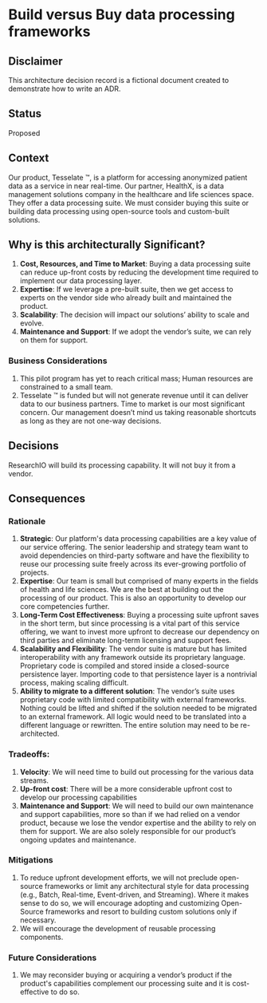 # Build versus Buy data processing frameworks

## Disclaimer

This architecture decision record is a fictional document created to demonstrate how to write an ADR.

## Status

Proposed

## Context

Our product, Tesselate ™, is a platform for accessing anonymized patient data as a service in near real-time. Our
partner, HealthX, is a data management solutions company in the healthcare and life sciences space. They offer a data
processing suite. We must consider buying this suite or building data processing using open-source tools and
custom-built solutions.

## Why is this architecturally Significant?

1. **Cost, Resources, and Time to Market**: Buying a data processing suite can reduce up-front costs by reducing the
   development time required to implement our data processing layer.
2. **Expertise**: If we leverage a pre-built suite, then we get access to experts on the vendor side who already built
   and maintained the product.
3. **Scalability**: The decision will impact our solutions’ ability to scale and evolve.
4. **Maintenance and Support**: If we adopt the vendor’s suite, we can rely on them for support.

### Business Considerations

1. This pilot program has yet to reach critical mass; Human resources are constrained to a small team.
2. Tesselate ™ is funded but will not generate revenue until it can deliver data to our business partners. Time to
   market is our most significant concern. Our management doesn’t mind us taking reasonable shortcuts as long as they
   are not one-way decisions.

## Decisions

ResearchIO will build its processing capability. It will not buy it from a vendor.

## Consequences

### Rationale

1. **Strategic**: Our platform's data processing capabilities are a key value of our service offering. The senior
   leadership and strategy team want to avoid dependencies on third-party software and have the flexibility to reuse our
   processing suite freely across its ever-growing portfolio of projects.
2. **Expertise**: Our team is small but comprised of many experts in the fields of health and life sciences. We are the
   best at building out the processing of our product. This is also an opportunity to develop our core competencies
   further.
3. **Long-Term Cost Effectiveness**: Buying a processing suite upfront saves in the short term, but since processing is
   a vital part of this service offering, we want to invest more upfront to decrease our dependency on third parties and
   eliminate long-term licensing and support fees.
4. **Scalability and Flexibility**: The vendor suite is mature but has limited interoperability with any framework
   outside its proprietary language. Proprietary code is compiled and stored inside a closed-source persistence layer.
   Importing code to that persistence layer is a nontrivial process, making scaling difficult.
5. **Ability to migrate to a different solution**: The vendor’s suite uses proprietary code with limited compatibility
   with external frameworks. Nothing could be lifted and shifted if the solution needed to be migrated to an external
   framework. All logic would need to be translated into a different language or rewritten. The entire solution may need
   to be re-architected.

### Tradeoffs:

1. **Velocity**: We will need time to build out processing for the various data streams.
2. **Up-front cost**: There will be a more considerable upfront cost to develop our processing capabilities
3. **Maintenance and Support**: We will need to build our own maintenance and support capabilities, more so than if we
   had relied on a vendor product, because we lose the vendor expertise and the ability to rely on them for support. We
   are also solely responsible for our product’s ongoing updates and maintenance.

### Mitigations

1. To reduce upfront development efforts, we will not preclude open-source frameworks or limit any architectural style
   for data processing (e.g., Batch, Real-time, Event-driven, and Streaming). Where it makes sense to do so, we will
   encourage adopting and customizing Open-Source frameworks and resort to building custom solutions only if necessary.
2. We will encourage the development of reusable processing components.

### Future Considerations

1. We may reconsider buying or acquiring a vendor’s product if the product's capabilities complement our processing
   suite and it is cost-effective to do so.
